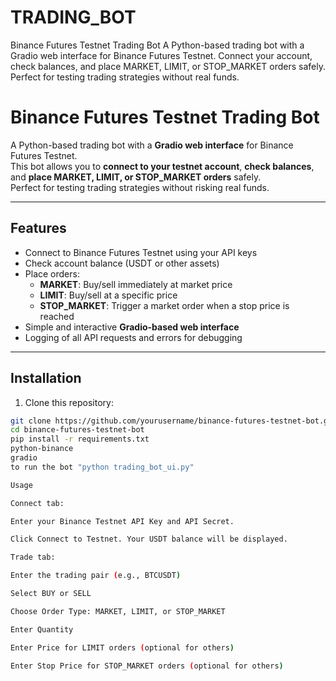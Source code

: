 # TRADING_BOT
Binance Futures Testnet Trading Bot A Python-based trading bot with a Gradio web interface for Binance Futures Testnet. Connect your account, check balances, and place MARKET, LIMIT, or STOP_MARKET orders safely. Perfect for testing trading strategies without real funds.
# Binance Futures Testnet Trading Bot

A Python-based trading bot with a **Gradio web interface** for Binance Futures Testnet.  
This bot allows you to **connect to your testnet account**, **check balances**, and **place MARKET, LIMIT, or STOP_MARKET orders** safely.  
Perfect for testing trading strategies without risking real funds.

---

## Features

- Connect to Binance Futures Testnet using your API keys  
- Check account balance (USDT or other assets)  
- Place orders:
  - **MARKET**: Buy/sell immediately at market price  
  - **LIMIT**: Buy/sell at a specific price  
  - **STOP_MARKET**: Trigger a market order when a stop price is reached  
- Simple and interactive **Gradio-based web interface**  
- Logging of all API requests and errors for debugging

---

## Installation

1. Clone this repository:

```bash
git clone https://github.com/yourusername/binance-futures-testnet-bot.git
cd binance-futures-testnet-bot
pip install -r requirements.txt
python-binance
gradio
to run the bot "python trading_bot_ui.py"

Usage

Connect tab:

Enter your Binance Testnet API Key and API Secret.

Click Connect to Testnet. Your USDT balance will be displayed.

Trade tab:

Enter the trading pair (e.g., BTCUSDT)

Select BUY or SELL

Choose Order Type: MARKET, LIMIT, or STOP_MARKET

Enter Quantity

Enter Price for LIMIT orders (optional for others)

Enter Stop Price for STOP_MARKET orders (optional for others)
